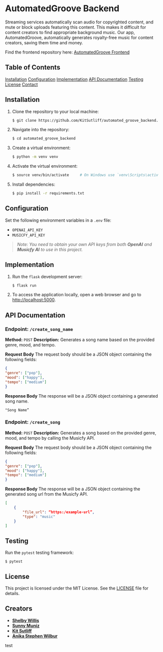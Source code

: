 # AutomatedGroove Backend

Streaming services automatically scan audio for copyrighted content, and mute or block uploads featuring this content. This makes it difficult for content creators to find appropriate background music. Our app, AutomatedGroove, automatically generates royalty-free music for content creators, saving them time and money. 

Find the frontend repository here: [AutomatedGroove Frontend](https://github.com/KitSutliff/automated_groove_frontend)


## Table of Contents

[Installation](#installation)
[Configuration](#configuration)
[Implementation](#implementation)
[API Documentation](#api-documentation)
[Testing](#testing)
[License](#license)
[Contact](#contact)


## Installation

1. Clone the repository to your local machine:
	```sh
	$ git clone https://github.com/KitSutliff/automated_groove_backend.git
	```
2. Navigate into the repository:
	```sh
	$ cd automated_groove_backend
	```
3. Create a virtual environment:
	```sh
	$ python -m venv venv
	```
4. Activate the virtual environment:
	```sh
	$ source venv/bin/activate     # On Windows use `venv\Scripts\activate`
	```
5. Install dependencies:
	```sh
	$ pip install -r requirements.txt
	```


## Configuration

Set the following environment variables in a `.env` file:

-  `OPENAI_API_KEY`
-  `MUSICFY_API_KEY`

>_Note: You need to obtain your own API keys from both **OpenAI** and **Musicfy AI** to use in this project._


## Implementation

1. Run the `flask` development server:
	```sh
	$ flask run
	```
2. To access the application locally, open a web browser and go to [http://localhost:5000](http://localhost:5000).


## API Documentation 

### Endpoint: `/create_song_name`

**Method:**  `POST`
**Description:** Generates a song name based on the provided genre, mood, and tempo.

**Request Body**
The request body should be a JSON object containing the following fields:
```json
{
"genre": ["pop"],
"mood": ["happy"],
"tempo": ["medium"]
}
```

**Response Body**
The response will be a JSON object containing a generated song name.
```
"Song Name”
``` 

### Endpoint: `/create_song`

**Method:**  `POST`
**Description:** Generates a song based on the provided genre, mood, and tempo by calling the Musicfy API.

**Request Body**
The request body should be a JSON object containing the following fields:
```json
{
"genre": ["pop"],
"mood": ["happy"],
"tempo": ["medium"]
}
```

**Response Body**
The response will be a JSON object containing the generated song url from the Musicfy API.
```json
[
	{
		"file_url": “https:/example-url”,
		"type": "music"
	}
]
```


## Testing

Run the `pytest` testing framework:
```
$ pytest
```

  
## License
This project is licensed under the MIT License. See the [LICENSE](LICENSE) file for details.


## Creators
- [**Shelby Willis**](#https://www.linkedin.com/in/shelby-willis-57004a234/)
- [**Sunny Muniz**](#https://www.linkedin.com/in/sunny-muniz-4838b8235/)
- [**Kit Sutliff**](#https://www.linkedin.com/in/kit-sutliff/)
- [**Anika Stephen Wilbur**](#https://www.linkedin.com/in/anika-stephen-wilbur/)

test